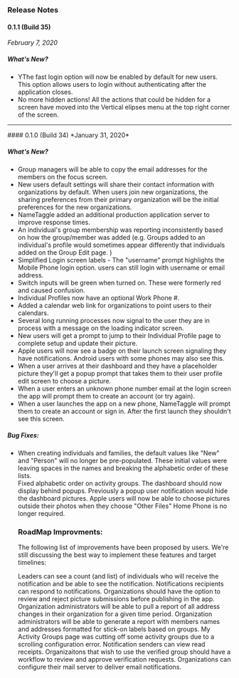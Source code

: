 ### Release Notes

#### 0.1.1 (Build 35)
*February 7, 2020*

##### What's New?
<ul class="release-bullets">
<li>YThe fast login option will now be enabled by default for new users.  This option allows users to login without authenticating after the application closes.
</li><li> No more hidden actions! All the actions that could be hidden for a screen have moved into the Vertical elipses menu at the top right corner of the screen.
</li>
</ul>
<hr>
#### 0.1.0 (Build 34)
*January 31, 2020*

##### What's New?
<ul class="release-bullets">
<li> Group managers will be able to copy the email addresses for the members on the focus screen.
</li><li> New users default settings will share their contact information with organizations by default.  When users join new organizations, the sharing preferences from their primary organization will be the initial preferences for the new organizations.
</li><li> NameTaggle added an additional production application server to improve response times.
</li><li> An individual's group membership was reporting inconsistently based on how the group/member was added (e.g. Groups added to an individual's profile would sometimes appear differently that individuals added on the Group Edit page. )
</li><li> Simplified Login screen labels - The "username" prompt highlights the Mobile Phone login option.  users can still login with username or email address.
</li><li> Switch inputs will be green when turned on.  These were formerly red and caused confusion.
</li><li> Individual Profiles now have an optional Work Phone #.
</li><li> Added a calendar web link for organizations to point users to their calendars.
</li><li> Several long running processes now signal to the user they are in process with a message on the loading indicator screen.
</li><li> New users will get a prompt to jump to their Individual Profile page to complete setup and update their picture.
</li><li> Apple users will now see a badge on their launch screen signaling they have notifications.  Android users with some phones may also see this.
</li><li> When a user arrives at their dashboard and they have a placeholder picture they'll get a popup prompt that takes them to their user profile edit screen to choose a picture.
</li><li> When a user enters an unknown phone number email at the login screen the app will prompt them to create an account (or try again).
</li><li> When a user launches the app on a new phone, NameTaggle will prompt them to create an account or sign in.  After the first launch they shouldn't see this screen.
</li></ul>



##### Bug Fixes:
<ul class="release-bullets">
<li> When creating individuals and families, the default values like "New" and "Person" will no longer be pre-populated.  These initial values were leaving spaces in the names and breaking the alphabetic order of these lists.
</li></li>Fixed alphabetic order on activity groups.
</li></li>The dashboard should now display behind popups.  Previously a popup user notification would hide the dashboard pictures.
</li></li>Apple users will now be able to choose pictures outside their photos when they choose "Other Files"
</li></li>Home Phone is no longer required.


### RoadMap Improvments:
The following list of improvements have been proposed by users.  We're still discussing the best way to implement these features and target timelines:

</li></li>Leaders can see a count (and list) of individuals who will receive the notification and be able to see the notification.
</li></li>Notifications recipients can respond to notifications.
</li></li>Organizations should have the option to review and reject picture submissions before publishing in the app.
</li></li>Organization administrators will be able to pull a report of all address changes in their organization for a given time period.
</li></li>Organization administrators will be able to generate a report with members names and addresses formatted for stick-on labels based on groups.
</li></li>My Activity Groups page was cutting off some activity groups due to a scrolling configuration error.
</li></li>Notification senders can view read receipts.
</li></li>Organizaitons that wish to use the verified group should have a workflow to review and approve verification requests.
</li></li>Organizations can configure their mail server to deliver email notifications.
</li></ul>
